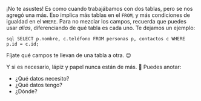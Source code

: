¡No te asustes! Es como cuando trabajábamos con dos tablas, pero se nos agregó una más. Eso implica más tablas en el `FROM`, y más condiciones de igualdad en el `WHERE`. Para no mezclar los campos, recuerda que puedes usar _alias_, diferenciando de qué tabla es cada uno. Te dejamos un ejemplo:

``` sql SELECT p.nombre, c.teléfono FROM personas p, contactos c WHERE p.id = c.id; ```

Fíjate qué campos te llevan de una tabla a otra. :wink:

Y si es necesario, lápiz y papel nunca están de más. :memo: Puedes anotar:

* ¿Qué datos necesito?
* ¿Qué datos tengo?
* ¿Dónde?